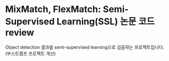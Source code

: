 # MixMatch, FlexMatch: Semi-Supervised Learning(SSL) 논문 코드 review
Object detection 결과를 semi-supervised learning으로 검출하는 프로젝트입니다. (부스트캠프 프로젝트 개선)
